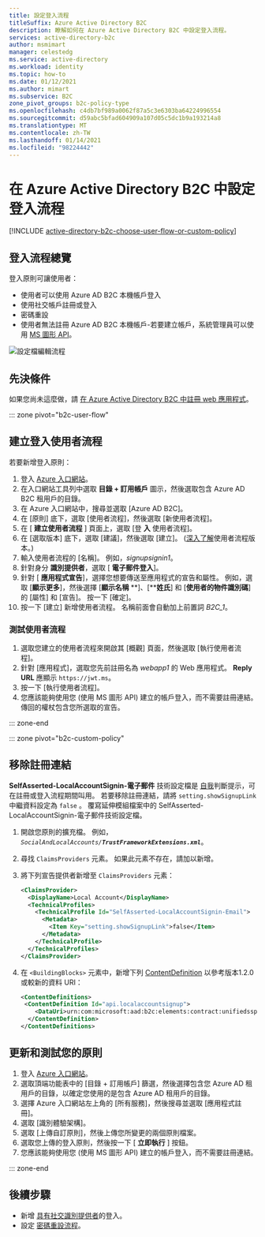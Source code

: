 ```yaml
---
title: 設定登入流程
titleSuffix: Azure Active Directory B2C
description: 瞭解如何在 Azure Active Directory B2C 中設定登入流程。
services: active-directory-b2c
author: msmimart
manager: celestedg
ms.service: active-directory
ms.workload: identity
ms.topic: how-to
ms.date: 01/12/2021
ms.author: mimart
ms.subservice: B2C
zone_pivot_groups: b2c-policy-type
ms.openlocfilehash: c4db7bf989a0062f87a5c3e6303ba64224996554
ms.sourcegitcommit: d59abc5bfad604909a107d05c5dc1b9a193214a8
ms.translationtype: MT
ms.contentlocale: zh-TW
ms.lasthandoff: 01/14/2021
ms.locfileid: "98224442"
---
```

# <a name="set-up-a-sign-in-flow-in-azure-active-directory-b2c"></a>在 Azure Active Directory B2C 中設定登入流程

[!INCLUDE [active-directory-b2c-choose-user-flow-or-custom-policy](../../includes/active-directory-b2c-choose-user-flow-or-custom-policy.md)]

## <a name="sign-in-flow-overview"></a>登入流程總覽

登入原則可讓使用者： 

* 使用者可以使用 Azure AD B2C 本機帳戶登入
* 使用社交帳戶註冊或登入
* 密碼重設
* 使用者無法註冊 Azure AD B2C 本機帳戶-若要建立帳戶，系統管理員可以使用 [MS 圖形 API](manage-user-accounts-graph-api.md)。

![設定檔編輯流程](./media/add-sign-in-policy/sign-in-user-flow.png)

## <a name="prerequisites"></a>先決條件

如果您尚未這麼做，請 [在 Azure Active Directory B2C 中註冊 web 應用程式](tutorial-register-applications.md)。

::: zone pivot="b2c-user-flow"

## <a name="create-a-sign-in-user-flow"></a>建立登入使用者流程

若要新增登入原則：

1. 登入 [Azure 入口網站](https://portal.azure.com)。
1. 在入口網站工具列中選取 **目錄 + 訂用帳戶** 圖示，然後選取包含 Azure AD B2C 租用戶的目錄。
1. 在 Azure 入口網站中，搜尋並選取 [Azure AD B2C]。
1. 在 [原則] 底下，選取 [使用者流程]，然後選取 [新使用者流程]。
1. 在 [ **建立使用者流程** ] 頁面上，選取 [登 **入** 使用者流程]。
1. 在 [選取版本] 底下，選取 [建議]，然後選取 [建立]。 ([深入了解](user-flow-versions.md)使用者流程版本。)
1. 輸入使用者流程的 [名稱]。 例如，*signupsignin1*。
1. 針對身分 **識別提供者**，選取 [ **電子郵件登入**]。
1. 針對 [ **應用程式宣告**]，選擇您想要傳送至應用程式的宣告和屬性。 例如，選取 [**顯示更多**]，然後選擇 [**顯示名稱** **]、[****姓氏**] 和 [**使用者的物件識別碼**] 的 [屬性] 和 [宣告]。 按一下 [確定]。
1. 按一下 [建立]  新增使用者流程。 名稱前面會自動加上前置詞 *B2C_1*。

### <a name="test-the-user-flow"></a>測試使用者流程

1. 選取您建立的使用者流程來開啟其 [概觀] 頁面，然後選取 [執行使用者流程]。
1. 針對 [應用程式]，選取您先前註冊名為 *webapp1* 的 Web 應用程式。 **Reply URL** 應顯示 `https://jwt.ms`。
1. 按一下 [執行使用者流程]。
1. 您應該能夠使用您 (使用 MS 圖形 API) 建立的帳戶登入，而不需要註冊連結。 傳回的權杖包含您所選取的宣告。

::: zone-end

::: zone pivot="b2c-custom-policy"

## <a name="remove-the-sign-up-link"></a>移除註冊連結

**SelfAsserted-LocalAccountSignin-電子郵件** 技術設定檔是 [自我](self-asserted-technical-profile.md)判斷提示，可在註冊或登入流程期間叫用。 若要移除註冊連結，請將 `setting.showSignupLink` 中繼資料設定為 `false` 。 覆寫延伸模組檔案中的 SelfAsserted-LocalAccountSignin-電子郵件技術設定檔。 

1. 開啟您原則的擴充檔。 例如，_`SocialAndLocalAccounts/`**`TrustFrameworkExtensions.xml`**_。
1. 尋找 `ClaimsProviders` 元素。 如果此元素不存在，請加以新增。
1. 將下列宣告提供者新增至 `ClaimsProviders` 元素：

    ```xml
    <ClaimsProvider>
      <DisplayName>Local Account</DisplayName>
      <TechnicalProfiles>
        <TechnicalProfile Id="SelfAsserted-LocalAccountSignin-Email">
          <Metadata>
            <Item Key="setting.showSignupLink">false</Item>
          </Metadata>
        </TechnicalProfile>
      </TechnicalProfiles>
    </ClaimsProvider>
    ```

1. 在 `<BuildingBlocks>` 元素中，新增下列 [ContentDefinition](contentdefinitions.md) 以參考版本1.2.0 或較新的資料 URI：

    ```XML
    <ContentDefinitions>
     <ContentDefinition Id="api.localaccountsignup">
        <DataUri>urn:com:microsoft:aad:b2c:elements:contract:unifiedssp:1.2.0</DataUri>
      </ContentDefinition>
    </ContentDefinitions>
    ```

## <a name="update-and-test-your-policy"></a>更新和測試您的原則

1. 登入 [Azure 入口網站](https://portal.azure.com)。
1. 選取頂端功能表中的 [目錄 + 訂用帳戶] 篩選，然後選擇包含您 Azure AD 租用戶的目錄，以確定您使用的是包含 Azure AD 租用戶的目錄。
1. 選擇 Azure 入口網站左上角的 [所有服務]，然後搜尋並選取 [應用程式註冊]。
1. 選取 [識別體驗架構]。
1. 選取 [上傳自訂原則]，然後上傳您所變更的兩個原則檔案。
1. 選取您上傳的登入原則，然後按一下 [ **立即執行** ] 按鈕。
1. 您應該能夠使用您 (使用 MS 圖形 API) 建立的帳戶登入，而不需要註冊連結。

::: zone-end

## <a name="next-steps"></a>後續步驟

* 新增 [具有社交識別提供者](add-identity-provider.md)的登入。
* 設定 [密碼重設流程](add-password-reset-policy.md)。

